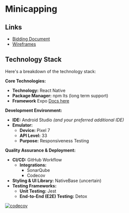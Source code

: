 # Minicapping

## Links

* [Bidding Document ](https://docs.google.com/document/d/1tNvGLAktIP1F0Tjw_gifdj-o-byUHX0d9zlu8HiHUS0/edit?usp=sharing)
* [Wireframes](https://www.figma.com/files/team/1294921182537259910/project/329619643/soen-390?fuid=1294921176252679540)

## Technology Stack

Here's a breakdown of the technology stack:

**Core Technologies:**

* **Technology:** React Native
* **Package Manager:** npm lts (long term support)
* **Framework** Expo [Docs here](https://docs.expo.dev)

**Development Environment:**

* **IDE:** Android Studio _(and your preferred additional IDE)_
* **Emulator:**
  * **Device:** Pixel 7
  * **API Level:** 33
  * **Purpose:** Responsiveness Testing

**Quality Assurance & Deployment:**

* **CI/CD:** GitHub Workflow
  * **Integrations:**
    * SonarQube
    * Codecov
* **Styling & UI Library:** NativeBase (uncertain)
* **Testing Frameworks:**
  * **Unit Testing:** Jest
  * **End-to-End (E2E) Testing:** Detox

[![codecov](https://codecov.io/gh/AsifAliKhan2001/Minicap/graph/badge.svg?token=FJ0CSSVRQY)](https://codecov.io/gh/AsifAliKhan2001/Minicap)
